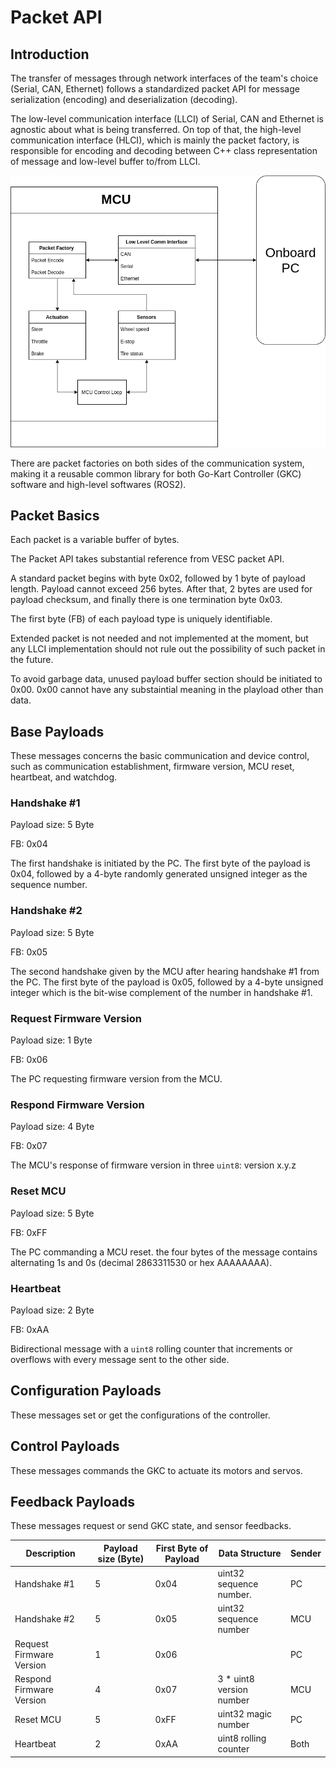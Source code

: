 # Packet API

## Introduction

The transfer of messages through network interfaces of the team's choice (Serial, CAN, Ethernet) follows a standardized packet API for message serialization (encoding) and deserialization (decoding).

The low-level communication interface (LLCI) of Serial, CAN and Ethernet is agnostic about what is being transferred. On top of that, the high-level communication interface (HLCI), which is mainly the packet factory, is responsible for encoding and decoding between C++ class representation of message and low-level buffer to/from LLCI.

![Communication Architecture](comm_architecture.png)

There are packet factories on both sides of the communication system, making it a reusable common library for both Go-Kart Controller (GKC) software and high-level softwares (ROS2).

## Packet Basics

Each packet is a variable buffer of bytes.

The Packet API takes substantial reference from VESC packet API.

A standard packet begins with byte 0x02, followed by 1 byte of payload length. Payload cannot exceed 256 bytes. After that, 2 bytes are used for payload checksum, and finally there is one termination byte 0x03.

The first byte (FB) of each payload type is uniquely identifiable.

Extended packet is not needed and not implemented at the moment, but any LLCI implementation should not rule out the possibility of such packet in the future.

To avoid garbage data, unused payload buffer section should be initiated to 0x00. 0x00 cannot have any substaintial meaning in the playload other than data.

## Base Payloads

These messages concerns the basic communication and device control, such as communication establishment, firmware version, MCU reset, heartbeat, and watchdog.

### Handshake \#1

Payload size: 5 Byte

FB: 0x04

The first handshake is initiated by the PC. The first byte of the payload is 0x04, followed by a 4-byte randomly generated unsigned integer as the sequence number.

### Handshake \#2

Payload size: 5 Byte

FB: 0x05

The second handshake given by the MCU after hearing handshake #1 from the PC. The first byte of the payload is 0x05, followed by a 4-byte unsigned integer which is the bit-wise complement of the number in handshake #1.

### Request Firmware Version

Payload size: 1 Byte

FB: 0x06

The PC requesting firmware version from the MCU.

### Respond Firmware Version

Payload size: 4 Byte

FB: 0x07

The MCU's response of firmware version in three `uint8`: version x.y.z

### Reset MCU

Payload size: 5 Byte

FB: 0xFF

The PC commanding a MCU reset. the four bytes of the message contains alternating 1s and 0s (decimal 2863311530 or hex AAAAAAAA).

### Heartbeat

Payload size: 2 Byte

FB: 0xAA

Bidirectional message with a `uint8` rolling counter that increments or overflows with every message sent to the other side.

## Configuration Payloads

These messages set or get the configurations of the controller.

## Control Payloads

These messages commands the GKC to actuate its motors and servos.

## Feedback Payloads

These messages request or send GKC state, and sensor feedbacks.

| Description              | Payload size (Byte) | First Byte of Payload | Data Structure           | Sender |
|--------------------------|---------------------|-----------------------|--------------------------|--------|
| Handshake #1             | 5                   | 0x04                  | uint32 sequence number.  | PC     |
| Handshake #2             | 5                   | 0x05                  | uint32 sequence number   | MCU    |
| Request Firmware Version | 1                   | 0x06                  |                          | PC     |
| Respond Firmware Version | 4                   | 0x07                  | 3 * uint8 version number | MCU    |
| Reset MCU                | 5                   | 0xFF                  | uint32 magic number      | PC     |
| Heartbeat                | 2                   | 0xAA                  | uint8 rolling counter    | Both   |